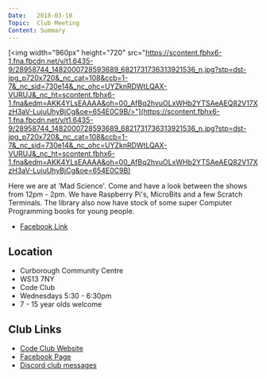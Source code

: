 ```yaml
---
Date:   2018-03-10
Topic:  Club Meeting
Content: Summary
---
```

[<img width="960px" height="720" src="https://scontent.fbhx6-1.fna.fbcdn.net/v/t1.6435-9/28958744_1482000728593689_6821731736313921536_n.jpg?stp=dst-jpg_p720x720&_nc_cat=108&ccb=1-7&_nc_sid=730e14&_nc_ohc=UYZknRDWtLQAX-VURUJ&_nc_ht=scontent.fbhx6-1.fna&edm=AKK4YLsEAAAA&oh=00_AfBq2hvuOLxWHb2YTSAeAEQ82V17XzH3aV-LujuUhyBjCg&oe=654E0C9B/>"](https://scontent.fbhx6-1.fna.fbcdn.net/v/t1.6435-9/28958744_1482000728593689_6821731736313921536_n.jpg?stp=dst-jpg_p720x720&_nc_cat=108&ccb=1-7&_nc_sid=730e14&_nc_ohc=UYZknRDWtLQAX-VURUJ&_nc_ht=scontent.fbhx6-1.fna&edm=AKK4YLsEAAAA&oh=00_AfBq2hvuOLxWHb2YTSAeAEQ82V17XzH3aV-LujuUhyBjCg&oe=654E0C9B)

Here we are at 'Mad Science'. Come and have a look between the shows from 12pm - 2pm. We have Raspberry Pi's, MicroBits and a few Scratch Terminals. The library also now have stock of some super Computer Programming books for young people.

* [Facebook Link](https://www.facebook.com/1481985248595237/posts/1482002655260163/)

## Location

* Curborough Community Centre
* WS13 7NY
* Code Club
* Wednesdays 5:30 - 6:30pm
* 7 - 15 year olds welcome

## Club Links

* [Code Club Website](https://lichfield-code-club.github.io/)
* [Facebook Page](https://www.facebook.com/LichfieldCoders)
* [Discord club messages](https://discord.gg/szz6xGK)
